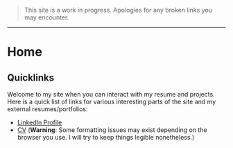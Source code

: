> This site is a work in progress. Apologies for any broken links you may encounter. 

***

# Home

## Quicklinks
Welcome to my site when you can interact with my resume and projects. Here is a quick list 
of links for various interesting parts of the site and my external resumes/portfolios:  
* [LinkedIn Profile](https://www.linkedin.com/in/nathanphippsoneill/)
* [CV](CV_NathanPhippsONeill_2022.html) (**Warning**: Some formatting issues may exist 
depending on the browser you use. I will try to keep things legible nonetheless.)
